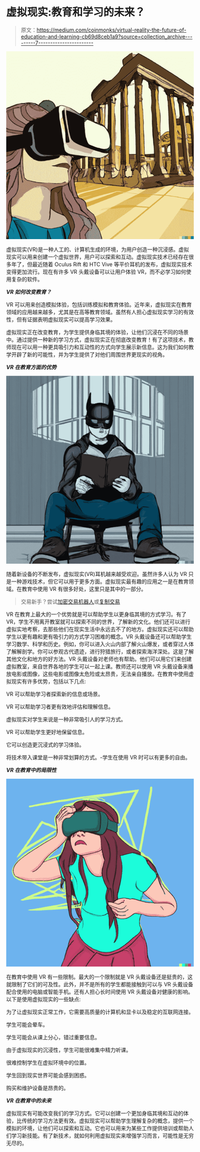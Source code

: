 # 虚拟现实:教育和学习的未来？

> 原文：<https://medium.com/coinmonks/virtual-reality-the-future-of-education-and-learning-cb69d8ceb1a9?source=collection_archive---------7----------------------->

![](img/72e0c74a77aad708f76640ad3cf4ab0c.png)

虚拟现实(VR)是一种人工的、计算机生成的环境，为用户创造一种沉浸感。虚拟现实可以用来创建一个虚拟世界，用户可以探索和互动。虚拟现实技术已经存在很多年了，但最近随着 Oculus Rift 和 HTC Vive 等平价耳机的发布，虚拟现实技术变得更加流行。现在有许多 VR 头戴设备可以让用户体验 VR，而不必学习如何使用复杂的软件。

***VR 如何改变教育？***

VR 可以用来创造模拟体验，包括训练模拟和教育体验。近年来，虚拟现实在教育领域的应用越来越多，尤其是在高等教育领域。虽然有人担心虚拟现实学习的有效性，但有证据表明虚拟现实可以提高学习效果。

虚拟现实正在改变教育，为学生提供身临其境的体验，让他们沉浸在不同的场景中。通过提供一种新的学习方式，虚拟现实正在彻底改变教育！有了这项技术，教师现在可以用一种更具吸引力和互动性的方式向学生展示新信息。这为我们如何教学开辟了新的可能性，并为学生提供了对他们周围世界更现实的视角。

***VR 在教育方面的优势***

![](img/bc775f155059a3a5035e9dbe6439c59c.png)

随着新设备的不断发布，虚拟现实(VR)耳机越来越受欢迎。虽然许多人认为 VR 只是一种游戏技术，但它可以用于更多方面。虚拟现实最有趣的应用之一是在教育领域。在教育中使用 VR 有很多好处，这里只是其中的一部分。

> 交易新手？尝试[加密交易机器人](/coinmonks/crypto-trading-bot-c2ffce8acb2a)或[复制交易](/coinmonks/top-10-crypto-copy-trading-platforms-for-beginners-d0c37c7d698c)

VR 在教育上最大的一个优势就是可以帮助学生以更身临其境的方式学习。有了 VR，学生不用离开教室就可以探索不同的世界，了解新的文化。他们还可以进行虚拟实地考察，去那些他们在现实生活中永远去不了的地方。虚拟现实还可以帮助学生以更有趣和更有吸引力的方式学习困难的概念。VR 头戴设备还可以帮助学生学习数学、科学和历史。例如，你可以进入火山内部了解火山爆发，或者穿过人体了解解剖学。你可以参观古代遗迹，进行狩猎旅行，或者探索海洋深处。这是了解其他文化和地方的好方法。VR 头戴设备对老师也有帮助。他们可以用它们来创建虚拟教室，来自世界各地的学生可以一起上课。教师还可以使用 VR 头戴设备来播放电影或图像，这些电影或图像太危险或太昂贵，无法亲自播放。在教育中使用虚拟现实有许多优势，包括以下几点:

VR 可以帮助学习者探索新的信息或场景。

VR 可以帮助学习者更有效地评估和理解信息。

虚拟现实对学生来说是一种非常吸引人的学习方式。

VR 可以帮助学生更好地保留信息。

它可以创造更沉浸式的学习体验。

将技术带入课堂是一种非常划算的方式。-学生在使用 VR 时可以有更多的自由。

***VR 在教育中的局限性***

![](img/f323b2f8cbbc507a5c72c8824d15d3d4.png)

在教育中使用 VR 有一些限制。最大的一个限制就是 VR 头戴设备还是挺贵的，这就限制了它们的可及性。此外，并不是所有的学生都能接触到可以与 VR 头戴设备配合使用的电脑或智能手机。还有人担心长时间使用 VR 头戴设备对健康的影响。以下是使用虚拟现实的一些缺点:

为了让虚拟现实正常工作，它需要高质量的计算机和显卡以及稳定的互联网连接。

学生可能会晕车。

学生可能会从课上分心，错过重要信息。

由于虚拟现实的沉浸性，学生可能很难集中精力听课。

很难控制学生在虚拟环境中的位置。

学生回到现实世界可能会感到困惑。

购买和维护设备是昂贵的。

***VR 在教育中的未来***

虚拟现实有可能改变我们的学习方式。它可以创建一个更加身临其境和互动的体验，比传统的学习方法更有效。虚拟现实可以帮助学生理解复杂的概念，提供一个模拟的环境，让他们可以探索和互动。它也可以用来为某些工作提供培训或帮助人们学习新技能。有了新技术，就如何利用虚拟现实来增强学习而言，可能性是无穷无尽的。